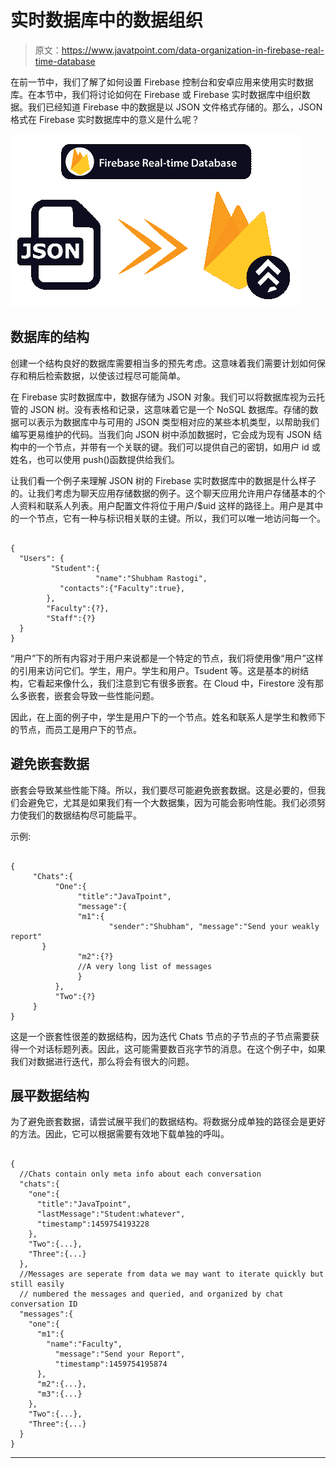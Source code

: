 # 实时数据库中的数据组织

> 原文：<https://www.javatpoint.com/data-organization-in-firebase-real-time-database>

在前一节中，我们了解了如何设置 Firebase 控制台和安卓应用来使用实时数据库。在本节中，我们将讨论如何在 Firebase 或 Firebase 实时数据库中组织数据。我们已经知道 Firebase 中的数据是以 JSON 文件格式存储的。那么，JSON 格式在 Firebase 实时数据库中的意义是什么呢？

![Data Organization in Firebase Real-time Database](img/4b4b9c658c5d8473cdb95a940e517ec5.png)

## 数据库的结构

创建一个结构良好的数据库需要相当多的预先考虑。这意味着我们需要计划如何保存和稍后检索数据，以使该过程尽可能简单。

在 Firebase 实时数据库中，数据存储为 JSON 对象。我们可以将数据库视为云托管的 JSON 树。没有表格和记录，这意味着它是一个 NoSQL 数据库。存储的数据可以表示为数据库中与可用的 JSON 类型相对应的某些本机类型，以帮助我们编写更易维护的代码。当我们向 JSON 树中添加数据时，它会成为现有 JSON 结构中的一个节点，并带有一个关联的键。我们可以提供自己的密钥，如用户 id 或姓名，也可以使用 push()函数提供给我们。

让我们看一个例子来理解 JSON 树的 Firebase 实时数据库中的数据是什么样子的。让我们考虑为聊天应用存储数据的例子。这个聊天应用允许用户存储基本的个人资料和联系人列表。用户配置文件将位于用户/$uid 这样的路径上。用户是其中的一个节点，它有一种与标识相关联的主键。所以，我们可以唯一地访问每一个。

```

{
  "Users": {
         "Student":{
                   "name":"Shubham Rastogi",
	       "contacts":{"Faculty":true},
        },
        "Faculty":{?},
        "Staff":{?}       
  }
} 

```

“用户”下的所有内容对于用户来说都是一个特定的节点，我们将使用像“用户”这样的引用来访问它们。学生，用户。学生和用户。Tsudent 等。这是基本的树结构，它看起来像什么，我们注意到它有很多嵌套。在 Cloud 中，Firestore 没有那么多嵌套，嵌套会导致一些性能问题。

因此，在上面的例子中，学生是用户下的一个节点。姓名和联系人是学生和教师下的节点，而员工是用户下的节点。

## 避免嵌套数据

嵌套会导致某些性能下降。所以，我们要尽可能避免嵌套数据。这是必要的，但我们会避免它，尤其是如果我们有一个大数据集，因为可能会影响性能。我们必须努力使我们的数据结构尽可能扁平。

示例:

```

{
     "Chats":{
          "One":{
               "title":"JavaTpoint",
               "message":{
               "m1":{
                      "sender":"Shubham", "message":"Send your weakly report"
	   }
               "m2":{?}
               //A very long list of messages
               }
          },
          "Two":{?}
     }
}

```

这是一个嵌套性很差的数据结构，因为迭代 Chats 节点的子节点的子节点需要获得一个对话标题列表。因此，这可能需要数百兆字节的消息。在这个例子中，如果我们对数据进行迭代，那么将会有很大的问题。

## 展平数据结构

为了避免嵌套数据，请尝试展平我们的数据结构。将数据分成单独的路径会是更好的方法。因此，它可以根据需要有效地下载单独的呼叫。

```

{
  //Chats contain only meta info about each conversation
  "chats":{
    "one":{
      "title":"JavaTpoint",
      "lastMessage":"Student:whatever",
      "timestamp":1459754193228
    },
    "Two":{...},
    "Three":{...}
  },
  //Messages are seperate from data we may want to iterate quickly but still easily
  // numbered the messages and queried, and organized by chat conversation ID
  "messages":{
    "one":{
      "m1":{
        "name":"Faculty",
          "message":"Send your Report",
          "timestamp":1459754195874
      },
      "m2":{...},
      "m3":{...}
    },
    "Two":{...},
    "Three":{...}
  }  
}

```

* * *